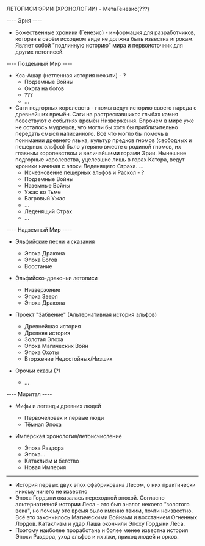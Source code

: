 ﻿ЛЕТОПИСИ ЭРИИ (ХРОНОЛОГИИ) - МетаГенезис(???)

---- Эрия ----
- Божественные хроники (Генезис) - информация для разработчиков, которая в своём исходном виде не должна быть известна игрокам. Являет собой "подлинную историю" мира и первоисточник для других летописей.

---- Поздемный Мир ----
- Кса-Ашар (нетленная история нежити) - ?
    - Подземные Войны
    - Охота на богов
    - ???
    - ...
- Саги подгорных королевств - гномы ведут историю своего народа с древнейших времён. Саги на растрескавшихся глыбах камня повествуют о событиях времён Низвержения. Впрочем в мире уже не осталось мудрецов, что могли бы хотя бы приблизительно передать смысл написанного. Всё что могло бы помочь в понимании древнего языка, культур предков гномов (свободных и пещерных эльфов) было утеряно вместе с родиной гномов, их главным королевством и величайшими горами Эрии. Нынешние подгорные королевства, уцелевшие лишь в горах Катора, ведут хроники начиная с эпохи Леденящего Страха.
...
    - Исчезновение пещерных эльфов и Раскол - ?
    - Подземные Войны
    - Наземные Войны
    - Ужас во Тьме
    - Багровый Ужас
    - ...
    - Леденящий Страх
    - ...

---- Надземный Мир ----
- Эльфийские песни и сказания
    - Эпоха Дракона
    - Эпоха Богов
    - Восстание
    
- Эльфийско-драконьи летописи
    - Низвержение
    - Эпоха Зверя
    - Эпоха Дракона
    
- Проект "Забвение" (Альтернативная история эльфов)
    - Древнейшая история
    - Древняя история
    - Золотая Эпоха
    - Эпоха Магических Войн
    - Эпоха Охоты
    - Вторжение Недостойных/Низших
    
- Орочьи сказы (?)
    - ...

---- Миритал ----
- Мифы и легенды древних людей
    - Первочеловек и первые люди
    - Тёмная Эпоха
    
- Имперская хронология/летоисчисление
    - Эпоха Раздора
    - Эпоха...
    - Катаклизм и бегство
    - Новая Империя
    
---------------------------------------------------

- История первых двух эпох сфабрикована Лесом, о них практически никому ничего не известно
- Эпоха Гордыни оказалась переходной эпохой. Согласно альтернативной истории Леса - это был аналог некоего "золотого века", но почему это время было именно таким, почти неизвестно. Всё это закончилось Магическими Войнами и восстанием Огненных Лордов. Катаклизм и удар Лаша окончили Эпоху Гордыни Леса.
- Поэтому наиболее проработана и более менее известна история Эпохи Раздора, уход эльфов и их лжи, приход людей и орков.